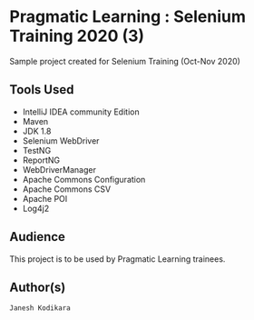 # Pragmatic Learning : Selenium Training 2020 (3)
Sample project created for Selenium Training (Oct-Nov 2020)



## Tools Used 
   * IntelliJ IDEA community Edition 
   * Maven
   * JDK 1.8 
   * Selenium WebDriver 
   * TestNG 
   * ReportNG 
   * WebDriverManager 
   * Apache Commons Configuration 
   * Apache Commons CSV 
   * Apache POI 
   * Log4j2 
   
   
## Audience 
This project is to be used by Pragmatic Learning trainees.


## Author(s)
    Janesh Kodikara 
   

